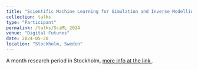 ```yaml
---
title: "Scientific Machine Learning for Simulation and Inverse Modelling,"
collection: talks
type: "Participant"
permalink: /talks/SciML_2024
venue: "Digital Futures"
date: 2024-05-20
location: "Stockholm, Sweden"
---
```


A month research period in Stockholm, [more info at the link ](https://www.kth.se/sciml). 